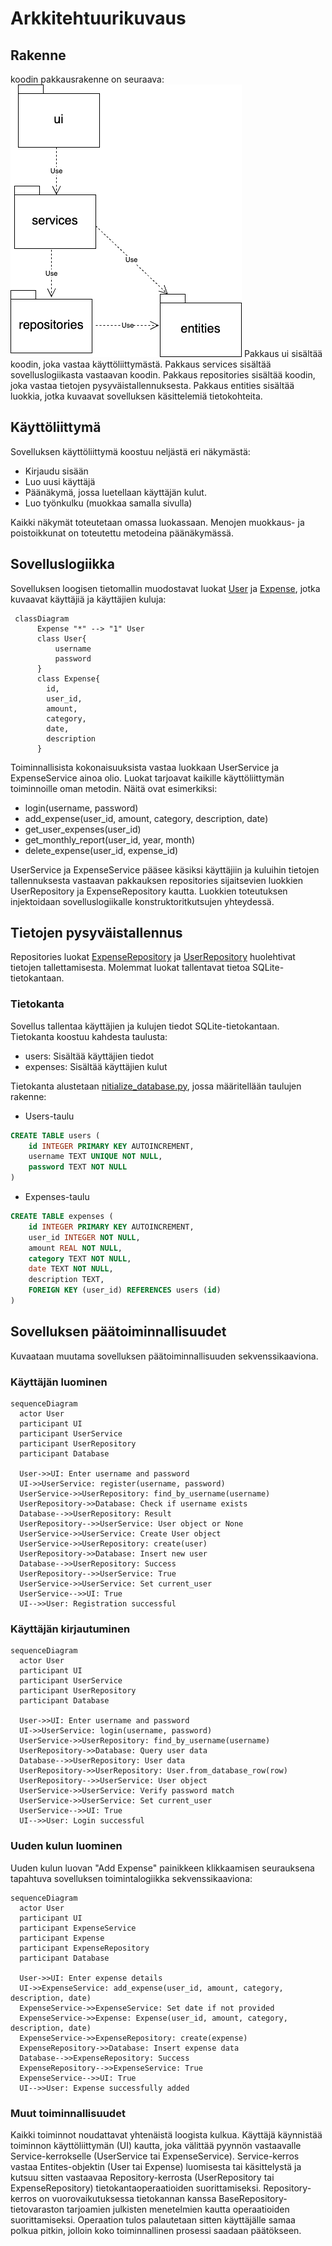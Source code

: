 # Arkkitehtuurikuvaus
## Rakenne
koodin pakkausrakenne on seuraava:
![Pakkausrakenne](./pics/arkkitehtuuri_pakkaus.png)
Pakkaus ui sisältää koodin, joka vastaa käyttöliittymästä. Pakkaus services sisältää sovelluslogiikasta vastaavan koodin. Pakkaus repositories sisältää koodin, joka vastaa tietojen pysyväistallennuksesta. Pakkaus entities sisältää luokkia, jotka kuvaavat sovelluksen käsittelemiä tietokohteita.

## Käyttöliittymä

Sovelluksen käyttöliittymä koostuu neljästä eri näkymästä:

- Kirjaudu sisään
- Luo uusi käyttäjä
- Päänäkymä, jossa luetellaan käyttäjän kulut.
- Luo työnkulku (muokkaa samalla sivulla)

Kaikki näkymät toteutetaan omassa luokassaan. Menojen muokkaus- ja poistoikkunat on toteutettu metodeina päänäkymässä.

## Sovelluslogiikka

Sovelluksen loogisen tietomallin muodostavat luokat [User](/src/entities/user.py) ja [Expense](/src/entities/expenses.py), jotka kuvaavat käyttäjiä ja käyttäjien kuluja:

```mermaid
 classDiagram
      Expense "*" --> "1" User
      class User{
          username
          password
      }
      class Expense{
        id,
        user_id,
        amount,
        category,
        date,
        description
      }
```
Toiminnallisista kokonaisuuksista vastaa luokkaan UserService ja ExpenseService ainoa olio. Luokat tarjoavat kaikille käyttöliittymän toiminnoille oman metodin. Näitä ovat esimerkiksi:

- login(username, password)
- add_expense(user_id, amount, category, description, date)
- get_user_expenses(user_id)
- get_monthly_report(user_id, year, month)
- delete_expense(user_id, expense_id)

UserService ja ExpenseService pääsee käsiksi käyttäjiin ja kuluihin tietojen tallennuksesta vastaavan pakkauksen repositories sijaitsevien luokkien UserRepository ja ExpenseRepository kautta. Luokkien toteutuksen injektoidaan sovelluslogiikalle konstruktoritkutsujen yhteydessä.

## Tietojen pysyväistallennus
Repositories luokat [ExpenseRepository](/src/repositories/expense_repository.py) ja [UserRepository](/src/repositories/user_repository.py) huolehtivat tietojen tallettamisesta. Molemmat luokat tallentavat tietoa SQLite-tietokantaan.
### Tietokanta
Sovellus tallentaa käyttäjien ja kulujen tiedot SQLite-tietokantaan. Tietokanta koostuu kahdesta taulusta:
- users: Sisältää käyttäjien tiedot
- expenses: Sisältää käyttäjien kulut

Tietokanta alustetaan [nitialize_database.py](/src/initialize_database.py), jossa määritellään taulujen rakenne:
- Users-taulu
```sql
CREATE TABLE users (
    id INTEGER PRIMARY KEY AUTOINCREMENT,
    username TEXT UNIQUE NOT NULL,
    password TEXT NOT NULL
)
```
- Expenses-taulu
```sql
CREATE TABLE expenses (
    id INTEGER PRIMARY KEY AUTOINCREMENT,
    user_id INTEGER NOT NULL,
    amount REAL NOT NULL,
    category TEXT NOT NULL,
    date TEXT NOT NULL,
    description TEXT,
    FOREIGN KEY (user_id) REFERENCES users (id)
)
```

## Sovelluksen päätoiminnallisuudet
Kuvaataan muutama sovelluksen päätoiminnallisuuden sekvenssikaaviona.

### Käyttäjän luominen

```mermaid
sequenceDiagram
  actor User
  participant UI
  participant UserService
  participant UserRepository
  participant Database
  
  User->>UI: Enter username and password
  UI->>UserService: register(username, password)
  UserService->>UserRepository: find_by_username(username)
  UserRepository->>Database: Check if username exists
  Database-->>UserRepository: Result
  UserRepository-->>UserService: User object or None
  UserService->>UserService: Create User object
  UserService->>UserRepository: create(user)
  UserRepository->>Database: Insert new user
  Database-->>UserRepository: Success
  UserRepository-->>UserService: True
  UserService->>UserService: Set current_user
  UserService-->>UI: True
  UI-->>User: Registration successful
```

### Käyttäjän kirjautuminen

```mermaid
sequenceDiagram
  actor User
  participant UI
  participant UserService
  participant UserRepository
  participant Database
  
  User->>UI: Enter username and password
  UI->>UserService: login(username, password)
  UserService->>UserRepository: find_by_username(username)
  UserRepository->>Database: Query user data
  Database-->>UserRepository: User data
  UserRepository->>UserRepository: User.from_database_row(row)
  UserRepository-->>UserService: User object
  UserService->>UserService: Verify password match
  UserService->>UserService: Set current_user
  UserService-->>UI: True
  UI-->>User: Login successful
  ```

### Uuden kulun luominen

Uuden kulun luovan "Add Expense" painikkeen klikkaamisen seurauksena tapahtuva sovelluksen toimintalogiikka sekvenssikaaviona:

```mermaid
sequenceDiagram
  actor User
  participant UI
  participant ExpenseService
  participant Expense
  participant ExpenseRepository
  participant Database
  
  User->>UI: Enter expense details
  UI->>ExpenseService: add_expense(user_id, amount, category, description, date)
  ExpenseService->>ExpenseService: Set date if not provided
  ExpenseService->>Expense: Expense(user_id, amount, category, description, date)
  ExpenseService->>ExpenseRepository: create(expense)
  ExpenseRepository->>Database: Insert expense data
  Database-->>ExpenseRepository: Success
  ExpenseRepository-->>ExpenseService: True
  ExpenseService-->>UI: True
  UI-->>User: Expense successfully added
```
### Muut toiminnallisuudet
Kaikki toiminnot noudattavat yhtenäistä loogista kulkua. Käyttäjä käynnistää toiminnon käyttöliittymän (UI) kautta, joka välittää pyynnön vastaavalle Service-kerrokselle (UserService tai ExpenseService). Service-kerros vastaa Entites-objektin (User tai Expense) luomisesta tai käsittelystä ja kutsuu sitten vastaavaa Repository-kerrosta (UserRepository tai ExpenseRepository) tietokantaoperaatioiden suorittamiseksi. Repository-kerros on vuorovaikutuksessa tietokannan kanssa BaseRepository-tietovaraston tarjoamien julkisten menetelmien kautta operaatioiden suorittamiseksi. Operaation tulos palautetaan sitten käyttäjälle samaa polkua pitkin, jolloin koko toiminnallinen prosessi saadaan päätökseen.
